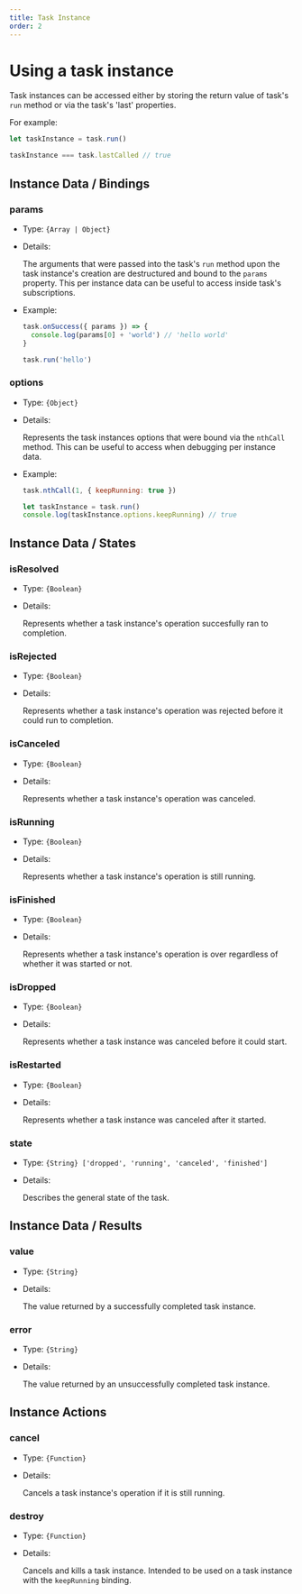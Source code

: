 ```yaml
---
title: Task Instance
order: 2
---
```

# Using a task instance

Task instances can be accessed either by storing the return value of  task's `run` method or via the task's 'last' properties.

For example:

```js
let taskInstance = task.run()

taskInstance === task.lastCalled // true
```

## Instance Data / Bindings

### params

* Type: `{Array | Object}`

* Details:

  The arguments that were passed into the task's `run` method upon the task instance's creation are destructured and bound to the `params` property. This per instance data can be useful to access inside task's subscriptions.

* Example:

  ```js
  task.onSuccess({ params }) => {
    console.log(params[0] + 'world') // 'hello world'
  }

  task.run('hello')
  ```

### options

* Type: `{Object}`

* Details:

  Represents the task instances options that were bound via the `nthCall` method. This can be useful to access when debugging per instance data.

* Example:

  ```js
  task.nthCall(1, { keepRunning: true })

  let taskInstance = task.run()
  console.log(taskInstance.options.keepRunning) // true
  ```


## Instance Data / States

### isResolved

* Type: `{Boolean}`

* Details:

  Represents whether a task instance's operation succesfully ran to completion.

### isRejected

* Type: `{Boolean}`

* Details:

  Represents whether a task instance's operation was rejected before it could run to completion.

### isCanceled

* Type: `{Boolean}`

* Details:

  Represents whether a task instance's operation was canceled.

### isRunning

* Type: `{Boolean}`

* Details:

  Represents whether a task instance's operation is still running.

### isFinished

* Type: `{Boolean}`

* Details:

  Represents whether a task instance's operation is over regardless of whether it was started or not.

### isDropped

* Type: `{Boolean}`

* Details:

  Represents whether a task instance was canceled before it could start.

### isRestarted

* Type: `{Boolean}`

* Details:

  Represents whether a task instance was canceled after it started.

### state

* Type: `{String} ['dropped', 'running', 'canceled', 'finished']`

* Details:

  Describes the general state of the task.

## Instance Data / Results

### value

* Type: `{String}`

* Details:

  The value returned by a successfully completed task instance.

### error

* Type: `{String}`

* Details:

  The value returned by an unsuccessfully completed task instance.

## Instance Actions

### cancel

* Type: `{Function}`

* Details:

  Cancels a task instance's operation if it is still running.

### destroy

* Type: `{Function}`

* Details:

  Cancels and kills a task instance. Intended to be used on a task instance with the `keepRunning` binding.

